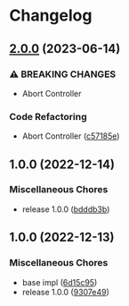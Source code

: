 # Changelog

## [2.0.0](https://github.com/Marshal27/ky-circuit-breaker/compare/v1.0.0...v2.0.0) (2023-06-14)


### ⚠ BREAKING CHANGES

* Abort Controller

### Code Refactoring

* Abort Controller ([c57185e](https://github.com/Marshal27/ky-circuit-breaker/commit/c57185ee9b98fdb67ba794eb3fb2b90a81b50e45))

## 1.0.0 (2022-12-14)


### Miscellaneous Chores

* release 1.0.0 ([bdddb3b](https://github.com/Marshal27/ky-circuit-breaker/commit/bdddb3b8d68afdad3eebcea37a007dc24d6b3b9a))

## 1.0.0 (2022-12-13)


### Miscellaneous Chores

* base impl ([6d15c95](https://github.com/Marshal27/ky-circuit-breaker/commit/6d15c95326b2ce14af3b5a9bbcd2ae854053f2ac))
* release 1.0.0 ([9307e49](https://github.com/Marshal27/ky-circuit-breaker/commit/9307e495d57de2ead38b7d1d2532c9937881b51a))

